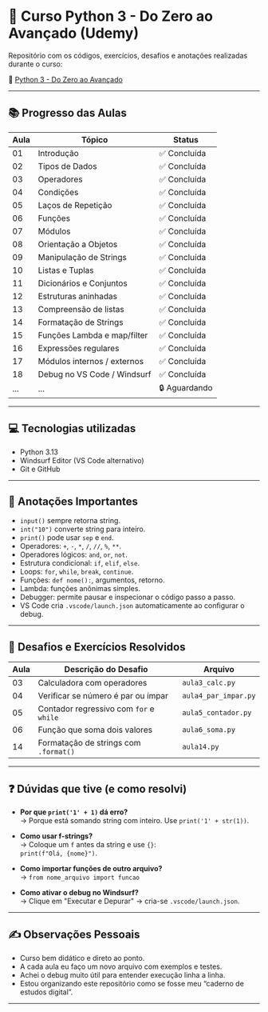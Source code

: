 # 🐍 Curso Python 3 - Do Zero ao Avançado (Udemy)

Repositório com os códigos, exercícios, desafios e anotações realizadas durante o curso:

🔗 [Python 3 - Do Zero ao Avançado](https://www.udemy.com/course/python-3-do-zero-ao-avancado/)

---

## 📚 Progresso das Aulas

| Aula | Tópico                         | Status         |
|------|--------------------------------|----------------|
| 01   | Introdução                     | ✅ Concluída    |
| 02   | Tipos de Dados                 | ✅ Concluída    |
| 03   | Operadores                     | ✅ Concluída    |
| 04   | Condições                      | ✅ Concluída    |
| 05   | Laços de Repetição             | ✅ Concluída    |
| 06   | Funções                        | ✅ Concluída    |
| 07   | Módulos                        | ✅ Concluída    |
| 08   | Orientação a Objetos           | ✅ Concluída    |
| 09   | Manipulação de Strings         | ✅ Concluída    |
| 10   | Listas e Tuplas                | ✅ Concluída    |
| 11   | Dicionários e Conjuntos        | ✅ Concluída    |
| 12   | Estruturas aninhadas           | ✅ Concluída    |
| 13   | Compreensão de listas          | ✅ Concluída    |
| 14   | Formatação de Strings          | ✅ Concluída    |
| 15   | Funções Lambda e map/filter    | ✅ Concluída    |
| 16   | Expressões regulares           | ✅ Concluída    |
| 17   | Módulos internos / externos    | ✅ Concluída    |
| 18   | Debug no VS Code / Windsurf    | ✅ Concluída    |
| ...  | ...                            | 🔒 Aguardando   |

---

## 💻 Tecnologias utilizadas

- Python 3.13
- Windsurf Editor (VS Code alternativo)
- Git e GitHub

---

## 🧠 Anotações Importantes

- `input()` sempre retorna string.
- `int("10")` converte string para inteiro.
- `print()` pode usar `sep` e `end`.
- Operadores: `+`, `-`, `*`, `/`, `//`, `%`, `**`.
- Operadores lógicos: `and`, `or`, `not`.
- Estrutura condicional: `if`, `elif`, `else`.
- Loops: `for`, `while`, `break`, `continue`.
- Funções: `def nome():`, argumentos, retorno.
- Lambda: funções anônimas simples.
- Debugger: permite pausar e inspecionar o código passo a passo.
- VS Code cria `.vscode/launch.json` automaticamente ao configurar o debug.

---

## 🧩 Desafios e Exercícios Resolvidos

| Aula | Descrição do Desafio                         | Arquivo              |
|------|----------------------------------------------|----------------------|
| 03   | Calculadora com operadores                   | `aula3_calc.py`      |
| 04   | Verificar se número é par ou ímpar           | `aula4_par_impar.py` |
| 05   | Contador regressivo com `for` e `while`      | `aula5_contador.py`  |
| 06   | Função que soma dois valores                 | `aula6_soma.py`      |
| 14   | Formatação de strings com `.format()`        | `aula14.py`          |

---

## ❓ Dúvidas que tive (e como resolvi)

- **Por que `print('1' + 1)` dá erro?**  
  → Porque está somando string com inteiro. Use `print('1' + str(1))`.

- **Como usar f-strings?**  
  → Coloque um `f` antes da string e use `{}`:  
  `print(f"Olá, {nome}")`.

- **Como importar funções de outro arquivo?**  
  → `from nome_arquivo import funcao`

- **Como ativar o debug no Windsurf?**  
  → Clique em "Executar e Depurar" → cria-se `.vscode/launch.json`.

---

## ✍️ Observações Pessoais

- Curso bem didático e direto ao ponto.
- A cada aula eu faço um novo arquivo com exemplos e testes.
- Achei o debug muito útil para entender execução linha a linha.
- Estou organizando este repositório como se fosse meu “caderno de estudos digital”.

---


